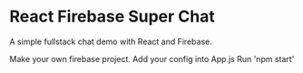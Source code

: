 # React Firebase Super Chat

A simple fullstack chat demo with React and Firebase. 

Make your own firebase project.
Add your config into App.js
Run 'npm start'